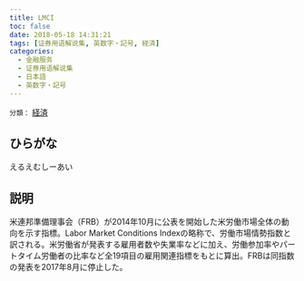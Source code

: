 ```yaml
---
title: LMCI
toc: false
date: 2018-05-18 14:31:21
tags: [证券用语解说集, 英数字・記号, 経済]
categories:
  - 金融服务
  - 证券用语解说集
  - 日本語
  - 英数字・記号
---
```


`分類：` [経済](/tags/経済/)

## ひらがな

えるえむしーあい

## 説明

米連邦準備理事会（FRB）が2014年10月に公表を開始した米労働市場全体の動向を示す指標。Labor Market Conditions Indexの略称で、労働市場情勢指数と訳される。米労働省が発表する雇用者数や失業率などに加え、労働参加率やパートタイム労働者の比率など全19項目の雇用関連指標をもとに算出。FRBは同指数の発表を2017年8月に停止した。
